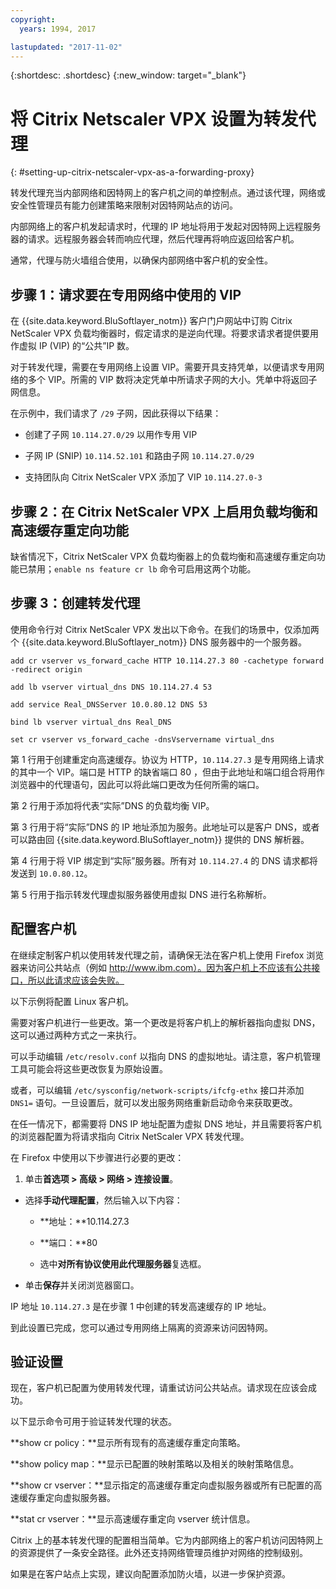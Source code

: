 ```yaml
---
copyright:
  years: 1994, 2017

lastupdated: "2017-11-02"
---
```


{:shortdesc: .shortdesc}
{:new_window: target="_blank"}

# 将 Citrix Netscaler VPX 设置为转发代理
{: #setting-up-citrix-netscaler-vpx-as-a-forwarding-proxy}

转发代理充当内部网络和因特网上的客户机之间的单控制点。通过该代理，网络或安全性管理员有能力创建策略来限制对因特网站点的访问。

内部网络上的客户机发起请求时，代理的 IP 地址将用于发起对因特网上远程服务器的请求。远程服务器会转而响应代理，然后代理再将响应返回给客户机。

通常，代理与防火墙组合使用，以确保内部网络中客户机的安全性。

## 步骤 1：请求要在专用网络中使用的 VIP 

在 {{site.data.keyword.BluSoftlayer_notm}} 客户门户网站中订购 Citrix NetScaler VPX 负载均衡器时，假定请求的是逆向代理。将要求请求者提供要用作虚拟 IP (VIP) 的“公共”IP 数。

对于转发代理，需要在专用网络上设置 VIP。需要开具支持凭单，以便请求专用网络的多个 VIP。所需的 VIP 数将决定凭单中所请求子网的大小。凭单中将返回子网信息。

在示例中，我们请求了 `/29` 子网，因此获得以下结果：

* 创建了子网 `10.114.27.0/29` 以用作专用 VIP

* 子网 IP (SNIP) `10.114.52.101` 和路由子网 `10.114.27.0/29`

* 支持团队向 Citrix NetScaler VPX 添加了 VIP `10.114.27.0-3`

## 步骤 2：在 Citrix NetScaler VPX 上启用负载均衡和高速缓存重定向功能

缺省情况下，Citrix NetScaler VPX 负载均衡器上的负载均衡和高速缓存重定向功能已禁用；`enable ns feature cr lb` 命令可启用这两个功能。


## 步骤 3：创建转发代理

使用命令行对 Citrix NetScaler VPX 发出以下命令。在我们的场景中，仅添加两个 {{site.data.keyword.BluSoftlayer_notm}} DNS 服务器中的一个服务器。  

```
add cr vserver vs_forward_cache HTTP 10.114.27.3 80 -cachetype forward -redirect origin

add lb vserver virtual_dns DNS 10.114.27.4 53

add service Real_DNSServer 10.0.80.12 DNS 53

bind lb vserver virtual_dns Real_DNS

set cr vserver vs_forward_cache -dnsVservername virtual_dns
```

第 1 行用于创建重定向高速缓存。协议为 HTTP，`10.114.27.3` 是专用网络上请求的其中一个 VIP。端口是 HTTP 的缺省端口 80 ，但由于此地址和端口组合将用作浏览器中的代理语句，因此可以将此端口更改为任何所需的端口。

第 2 行用于添加将代表“实际”DNS 的负载均衡 VIP。

第 3 行用于将“实际”DNS 的 IP 地址添加为服务。此地址可以是客户 DNS，或者可以路由回 {{site.data.keyword.BluSoftlayer_notm}} 提供的 DNS 解析器。

第 4 行用于将 VIP 绑定到“实际”服务器。所有对 `10.114.27.4` 的 DNS 请求都将发送到 `10.0.80.12`。

第 5 行用于指示转发代理虚拟服务器使用虚拟 DNS 进行名称解析。

## 配置客户机

在继续定制客户机以使用转发代理之前，请确保无法在客户机上使用 Firefox 浏览器来访问公共站点（例如 http://www.ibm.com）。因为客户机上不应该有公共接口，所以此请求应该会失败。 

以下示例将配置 Linux 客户机。

需要对客户机进行一些更改。第一个更改是将客户机上的解析器指向虚拟 DNS，这可以通过两种方式之一来执行。

可以手动编辑 `/etc/resolv.conf` 以指向 DNS 的虚拟地址。请注意，客户机管理工具可能会将这些更改恢复为原始设置。  

或者，可以编辑 `/etc/sysconfig/network-scripts/ifcfg-ethx` 接口并添加 `DNS1=` 语句。一旦设置后，就可以发出服务网络重新启动命令来获取更改。

在任一情况下，都需要将 DNS IP 地址配置为虚拟 DNS 地址，并且需要将客户机的浏览器配置为将请求指向 Citrix NetScaler VPX 转发代理。

在 Firefox 中使用以下步骤进行必要的更改：

1. 单击**首选项 > 高级 > 网络 > 连接设置**。

* 选择**手动代理配置**，然后输入以下内容：

  * **地址：**10.114.27.3

  * **端口：**80

  * 选中**对所有协议使用此代理服务器**复选框。

* 单击**保存**并关闭浏览器窗口。

IP 地址 `10.114.27.3` 是在步骤 1 中创建的转发高速缓存的 IP 地址。

到此设置已完成，您可以通过专用网络上隔离的资源来访问因特网。

## 验证设置

现在，客户机已配置为使用转发代理，请重试访问公共站点。请求现在应该会成功。

以下显示命令可用于验证转发代理的状态。

**show cr policy：**显示所有现有的高速缓存重定向策略。

**show policy map：**显示已配置的映射策略以及相关的映射策略信息。

**show cr vserver：**显示指定的高速缓存重定向虚拟服务器或所有已配置的高速缓存重定向虚拟服务器。

**stat cr vserver：**显示高速缓存重定向 vserver 统计信息。

Citrix 上的基本转发代理的配置相当简单。它为内部网络上的客户机访问因特网上的资源提供了一条安全路径。此外还支持网络管理员维护对网络的控制级别。

如果是在客户站点上实现，建议向配置添加防火墙，以进一步保护资源。
